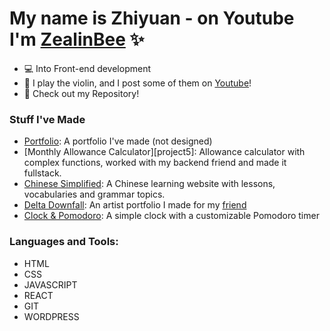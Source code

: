 # My name is Zhiyuan - on Youtube I'm [ZealinBee][website] ✨

- 💻 Into Front-end development
- 🎻 I play the violin, and I post some of them on [Youtube][website]!
- 🧮 Check out my Repository!

### Stuff I've Made

- [Portfolio][project1]: A portfolio I've made (not designed)
- [Monthly Allowance Calculator][project5]: Allowance calculator with complex functions, worked with my backend friend and made it fullstack.
- [Chinese Simplified][project2]: A Chinese learning website with lessons, vocabularies and grammar topics.
- [Delta Downfall][project3]: An artist portfolio I made for my [friend][delta]
- [Clock & Pomodoro][project4]: A simple clock with a customizable Pomodoro timer

### Languages and Tools:

- HTML
- CSS
- JAVASCRIPT
- REACT
- GIT
- WORDPRESS

<br />
<br />

[website]: https://youtube.com/zealinbee
[project1]: https://zealinbee.github.io/portfolio-v1/
[project2]: https://chinesesimplified.netlify.app
[project3]: https://downfall.netlify.app/
[project4]: https://z1clock.netlify.app/
[delta]: https://twitter.com/delta_downfall_
